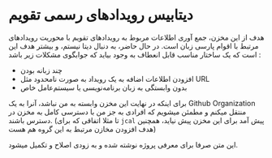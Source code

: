 # دیتابیس رویدادهای رسمی تقویم

هدف از این مخزن، جمع آوری اطلاعات مربوط به رویدادهای تقویم با محوریت رویدادهای مرتبط با اقوام پارسی زبان است. در حال حاضر، به دنبال دیتا نیستم، و بیشتر هدف این است که یک ساختار مناسب قابل انعطاف به وجود بیاید که جوابگوی مشکلات زیر باشد :

 - چند زبانه بودن 
 - افزودن اطلاعات اضافه به یک رویداد به صورت نامحدود مثل URL 
 - بدون وابستگی به زبان برنامه‌نویسی یا سیستم‌عامل خاص
 
 برای اینکه در نهایت این مخزن وابسته به من نباشد، آنرا به یک Github Organization منتقل میکنم و مطمئن میشویم که افرادی به جز من با دسترسی کامل به مخزن در دسترس باشند. (تا مثلا اتفاقی که برای `jcal` پیش آمد برای این مخزن پیش نیاید، همچنین هدف افزودن مخازن مرتبط به این گروه هم هست)
 
 این متن صرفا برای معرفی پروژه نوشته شده و به زودی اصلاح و تکمیل میشود. 

